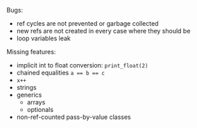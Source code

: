 Bugs:
- ref cycles are not prevented or garbage collected
- new refs are not created in every case where they should be
- loop variables leak

Missing features:
- implicit int to float conversion: `print_float(2)`
- chained equalities `a == b == c`
- `x++`
- strings
- generics
    - arrays
    - optionals
- non-ref-counted pass-by-value classes
